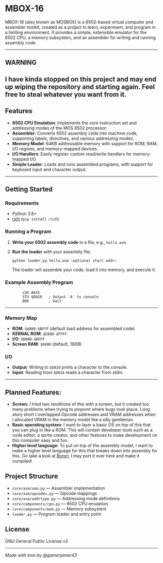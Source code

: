 # MBOX-16

MBOX-16 (also known as MOSBOX) is a 6502-based virtual computer and assembler toolkit, created as a project to learn, experiment, and program in a limiting environment. It provides a simple, extensible emulator for the 6502 CPU, a memory subsystem, and an assembler for writing and running assembly code.

---

## WARNING

I have kinda stopped on this project and may end up wiping the repository and starting again. Feel free to steal whatever you want from it.
---

## Features

- **6502 CPU Emulation**: Implements the core instruction set and addressing modes of the MOS 6502 processor.
- **Assembler**: Converts 6502 assembly code into machine code, supporting labels, directives, and various addressing modes.
- **Memory Model**: 64KB addressable memory with support for ROM, RAM, I/O regions, and memory-mapped devices.
- **I/O Handlers**: Easily register custom read/write handlers for memory-mapped I/O.
- **Simple Loader**: Loads and runs assembled programs, with support for keyboard input and character output.

---

## Getting Started

### Requirements

- Python 3.8+
- [rich](https://pypi.org/project/rich/) (`pip install rich`)

### Running a Program

1. **Write your 6502 assembly code** in a file, e.g., `hello.asm`.

2. **Run the loader** with your assembly file:

   ```sh
   python loader.py hello.asm <optional start addr>
   ```

   The loader will assemble your code, load it into memory, and execute it.

### Example Assembly Program

```assembly
        LDX #$41
        STX $D020   ; Output 'A' to console
        BRK         ; Halt
```

--- 

### Memory Map

- **ROM**: `$A000-$BFFF` (default load address for assembled code)
- **KERNAL ROM**: `$E000-$FFFF`
- **I/O**: `$D000-$DFFF`
- **Screen RAM**: `$0400` (default, 16KB)

### I/O

- **Output**: Writing to `$D020` prints a character to the console.
- **Input**: Reading from `$D010` reads a character from stdin.

---

## Planned Features:
- **Screen:** I tried two renditions of this with a screen, but it created too many problems when trying to pinpoint where bugs took place. Long story short I overlapped Opcode addresses and VRAM addresses when I allocated VRAM in the memory model like a silly gentleman.
- **Basic operating system:** I want to layer a basic OS on top of this that you can plug in like a ROM. This will contain developer tools such as a code editor, a sprite creator, and other features to make development on this computer easy and fun.
- **Higher level language:** To put on top of the assembly model, I want to make a higher level language for this that breaks down into assembly for this. Go take a look at [Boron](https://github.com/gamerjamer43/Boron), I may port it over here and make it compiled!

## Project Structure

- `core/asm/asm.py` — Assembler implementation
- `core/asm/opcodes.py` — Opcode mappings
- `core/asm/addrtype.py` — Addressing mode definitions
- `core/components/cpu.py` — 6502 CPU emulation
- `core/components/mem.py` — Memory subsystem
- `loader.py` — Program loader and entry point

## License

GNU General Public License v3

---

*Made with love by @gamerjamer43*
